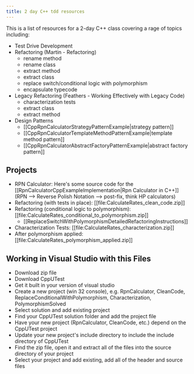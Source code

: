 ```yaml
---
title: 2 day C++ tdd resources
---
```


This is a list of resources for a 2-day C++ class covering a rage of topics including:
* Test Drive Development
* Refactoring (Martin - Refactoring)
  * rename method
  * rename class
  * extract method
  * extract class
  * replace switch/conditional logic with polymorphism
  * encapsulate typecode
* Legacy Refactoring (Feathers - Working Effectively with Legacy Code)
  * characterization tests
  * extract class
  * extract method
* Design Patterns
  * [[CppRpnCalculatorStrategyPatternExample|strategy pattern]]
  * [[CppRpnCalculatorTemplateMethodPatternExample|template method pattern]]
  * [[CppRpnCalculatorAbstractFactoryPatternExample|abstract factory pattern]]

## Projects
* RPN Calculator: Here's some source code for the [[RpnCalculatorCppExampleImplementation|Rpn Calculator in C++]] (RPN --> Reverse Polish Notation --> post-fix, think HP calculators)
* Refactoring (with tests in place): [[file:CalculateRates_clean_code.zip]]
* Refactoring (conditional logic to polymorphism): [[file:CalculateRates_conditional_to_polymorphism.zip]]
  * [[ReplaceSwitchWithPolymorphismDetailedRefactoringInstructions]]
* Characterization Tests: [[file:CalculateRates_characterization.zip]]
* After polymorphism applied: [[file:CalculateRates_polymorphism_applied.zip]]

## Working in Visual Studio with this Files
* Download zip file
* Download CppUTest
* Get it built in your version of visual studio
* Create a new project (win 32 console), e.g. RpnCalculator, CleanCode, ReplaceConditionalWithPolymorphism, Characterization, PolymorphismSolved
* Select solution and add existing project
* Find your CppUTest solution folder and add the project file
* Have your new project (RpnCalculator, CleanCode, etc.) depend on the CppUTest project
* Update your new project's include directory to include the include directory of CppUTest
* Find the zip file, open it and extract all of the files into the source directory of your project
* Select your project and add existing, add all of the header and source files


 